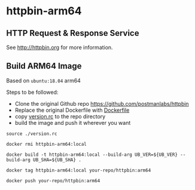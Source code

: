 # httpbin-arm64

## HTTP Request & Response Service

See http://httpbin.org for more information.

## Build ARM64 Image

Based on `ubuntu:18.04` arm64

Steps to be followed:

- Clone the original Github repo https://github.com/postmanlabs/httpbin
- Replace the original Dockerfile with [Dockerfile](./Dockerfile)
- copy [version.rc](./version.rc) to the repo directory
- build the image and push it wherever you want

```shell
source ./version.rc

docker rmi httpbin-arm64:local

docker build -t httpbin-arm64:local --build-arg UB_VER=${UB_VER} --build-arg UB_SHA=${UB_SHA} .

docker tag httpbin-arm64:local your-repo/httpbin:arm64

docker push your-repo/httpbin:arm64
```
